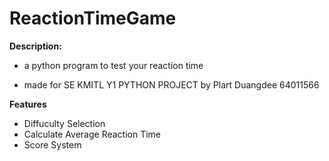 # ReactionTimeGame

**Description:**

- a python program to test your reaction time

- made for SE KMITL Y1 PYTHON PROJECT by Plart Duangdee 64011566

**Features**

- Diffuculty Selection
- Calculate Average Reaction Time
- Score System
